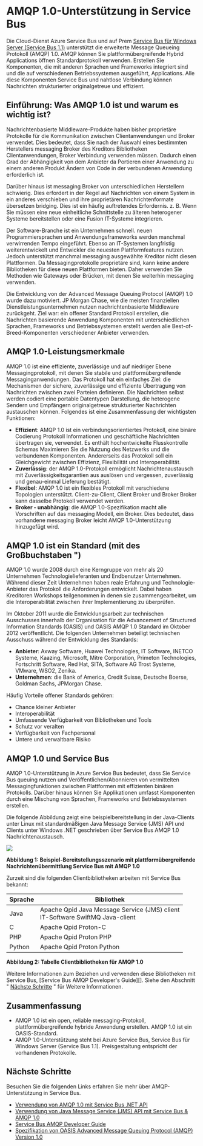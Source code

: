 <properties 
    pageTitle="Übersicht über Service Bus AMQP mit Java | Microsoft Azure" 
    description="Informationen Sie zur Verwendung von Java mit der Advanced Message Queuing Protocol (AMQP) 1.0 in Azure." 
    services="service-bus" 
    documentationCenter="java" 
    authors="sethmanheim" 
    manager="timlt" 
    editor=""/>

<tags 
    ms.service="service-bus" 
    ms.workload="na" 
    ms.tgt_pltfrm="na" 
    ms.devlang="Java" 
    ms.topic="article" 
    ms.date="10/04/2016" 
    ms.author="sethm"/>


# <a name="amqp-10-support-in-service-bus"></a>AMQP 1.0-Unterstützung in Service Bus

Die Cloud-Dienst Azure Service Bus und auf Prem [Service Bus für Windows Server (Service Bus 1.1)](https://msdn.microsoft.com/library/dn282144.aspx) unterstützt die erweiterte Message Queueing Protokoll (AMQP) 1.0. AMQP können Sie plattformübergreifende Hybrid Applications öffnen Standardprotokoll verwenden. Erstellen Sie Komponenten, die mit anderen Sprachen und Frameworks integriert sind und die auf verschiedenen Betriebssystemen ausgeführt, Applications. Alle diese Komponenten Service Bus und nahtlose Verbindung können Nachrichten strukturierter originalgetreue und effizient.

## <a name="introduction-what-is-amqp-10-and-why-is-it-important"></a>Einführung: Was AMQP 1.0 ist und warum es wichtig ist?

Nachrichtenbasierte Middleware-Produkte haben bisher proprietäre Protokolle für die Kommunikation zwischen Clientanwendungen und Broker verwendet. Dies bedeutet, dass Sie nach der Auswahl eines bestimmten Herstellers messaging Broker des Kreditors Bibliotheken Clientanwendungen, Broker Verbindung verwenden müssen. Dadurch einen Grad der Abhängigkeit von dem Anbieter da Portieren einer Anwendung zu einem anderen Produkt Ändern von Code in der verbundenen Anwendung erforderlich ist. 

Darüber hinaus ist messaging Broker von unterschiedlichen Herstellern schwierig. Dies erfordert in der Regel auf Nachrichten von einem System in ein anderes verschieben und ihre proprietären Nachrichtenformate übersetzen bridging. Dies ist ein häufig auftretendes Erfordernis. z. B. Wenn Sie müssen eine neue einheitliche Schnittstelle zu älteren heterogener Systeme bereitstellen oder eine Fusion IT-Systeme integrieren.

Der Software-Branche ist ein Unternehmen schnell. neuen Programmiersprachen und Anwendungsframeworks werden manchmal verwirrenden Tempo eingeführt. Ebenso an IT-Systemen langfristig weiterentwickelt und Entwickler die neuesten Plattformfeatures nutzen. Jedoch unterstützt manchmal messaging ausgewählte Kreditor nicht diesen Plattformen. Da Messagingprotokolle proprietäre sind, kann keine andere Bibliotheken für diese neuen Plattformen bieten. Daher verwenden Sie Methoden wie Gateways oder Brücken, mit denen Sie weiterhin messaging verwenden.

Die Entwicklung von der Advanced Message Queuing Protocol (AMQP) 1.0 wurde dazu motiviert. JP Morgan Chase, wie die meisten finanziellen Dienstleistungsunternehmen nutzen nachrichtenbasierte Middleware zurückgeht. Ziel war: ein offener Standard Protokoll erstellen, die Nachrichten basierende Anwendung Komponenten mit unterschiedlichen Sprachen, Frameworks und Betriebssystemen erstellt werden alle Best-of-Breed-Komponenten verschiedener Anbieter verwenden.

## <a name="amqp-10-technical-features"></a>AMQP 1.0-Leistungsmerkmale

AMQP 1.0 ist eine effiziente, zuverlässige und auf niedriger Ebene Messagingprotokoll, mit denen Sie stabile und plattformübergreifende Messaginganwendungen. Das Protokoll hat ein einfaches Ziel: die Mechanismen der sichere, zuverlässige und effiziente Übertragung von Nachrichten zwischen zwei Parteien definieren. Die Nachrichten selbst werden codiert eine portable Datentypen Darstellung, die heterogene Sendern und Empfängern originalgetreue strukturierter Nachrichten austauschen können. Folgendes ist eine Zusammenfassung der wichtigsten Funktionen:

*    **Effizient**: AMQP 1.0 ist ein verbindungsorientiertes Protokoll, eine binäre Codierung Protokoll Informationen und geschäftliche Nachrichten übertragen sie, verwendet. Es enthält hochentwickelte Flusskontrolle Schemas Maximieren Sie die Nutzung des Netzwerks und die verbundenen Komponenten. Andererseits das Protokoll soll ein Gleichgewicht zwischen Effizienz, Flexibilität und Interoperabilität.
*    **Zuverlässig**: der AMQP 1.0-Protokoll ermöglicht Nachrichtenaustausch mit Zuverlässigkeitsgarantien aus auslösen und vergessen, zuverlässig und genau-einmal Lieferung bestätigt.
*    **Flexibel**: AMQP 1.0 ist ein flexibles Protokoll mit verschiedene Topologien unterstützt. Client-zu-Client, Client Broker und Broker Broker kann dasselbe Protokoll verwendet werden.
*    **Broker - unabhängig**: die AMQP 1.0-Spezifikation macht alle Vorschriften auf das messaging Modell, ein Broker. Dies bedeutet, dass vorhandene messaging Broker leicht AMQP 1.0-Unterstützung hinzugefügt wird.

## <a name="amqp-10-is-a-standard-with-a-capital-s"></a>AMQP 1.0 ist ein Standard (mit des Großbuchstaben ")

AMQP 1.0 wurde 2008 durch eine Kerngruppe von mehr als 20 Unternehmen Technologielieferanten und Endbenutzer Unternehmen. Während dieser Zeit Unternehmen haben reale Erfahrung und Technologie-Anbieter das Protokoll die Anforderungen entwickelt. Dabei haben Kreditoren Workshops teilgenommen in denen sie zusammengearbeitet, um die Interoperabilität zwischen ihrer Implementierung zu überprüfen.

Im Oktober 2011 wurde die Entwicklungsarbeit zur technischen Ausschusses innerhalb der Organisation für die Advancement of Structured Information Standards (OASIS) und OASIS AMQP 1.0 Standard im Oktober 2012 veröffentlicht. Die folgenden Unternehmen beteiligt technischen Ausschuss während der Entwicklung des Standards:

*    **Anbieter**: Axway Software, Huawei Technologies, IT Software, INETCO Systeme, Kaazing, Microsoft, Mitre Corporation, Primeton Technologies, Fortschritt Software, Red Hat, SITA, Software AG Trost Systeme, VMware, WSO2, Zenika.
*    **Unternehmen**: die Bank of America, Credit Suisse, Deutsche Boerse, Goldman Sachs, JPMorgan Chase.

Häufig Vorteile offener Standards gehören:

*    Chance kleiner Anbieter
*    Interoperabilität
*    Umfassende Verfügbarkeit von Bibliotheken und Tools
*    Schutz vor veralten
*    Verfügbarkeit von Fachpersonal
*    Untere und verwaltbare Risiko

## <a name="amqp-10-and-service-bus"></a>AMQP 1.0 und Service Bus

AMQP 1.0-Unterstützung in Azure Service Bus bedeutet, dass Sie Service Bus queuing nutzen und Veröffentlichen/Abonnieren von vermittelten Messagingfunktionen zwischen Plattformen mit effizienten binären Protokolls. Darüber hinaus können Sie Applikationen umfasst Komponenten durch eine Mischung von Sprachen, Frameworks und Betriebssystemen erstellen.

Die folgende Abbildung zeigt eine beispielbereitstellung in der Java-Clients unter Linux mit standardmäßigen Java Message Service (JMS) API und Clients unter Windows .NET geschrieben über Service Bus AMQP 1.0 Nachrichtenaustausch.

![][0]

**Abbildung 1: Beispiel-Bereitstellungsszenario mit plattformübergreifende Nachrichtenübermittlung Service Bus mit AMQP 1.0**

Zurzeit sind die folgenden Clientbibliotheken arbeiten mit Service Bus bekannt:

| Sprache | Bibliothek                                                                       |
|----------|-------------------------------------------------------------------------------|
| Java     | Apache Qpid Java Message Service (JMS) client<br/>IT-Software SwiftMQ Java-client |
| C        | Apache Qpid Proton-C                                                          |
| PHP      | Apache Qpid Proton PHP                                                        |
| Python   | Apache Qpid Proton Python                                                     |


**Abbildung 2: Tabelle Clientbibliotheken für AMQP 1.0**

Weitere Informationen zum Beziehen und verwenden diese Bibliotheken mit Service Bus, [Service Bus AMQP Developer's Guide][]. Siehe den Abschnitt " [Nächste Schritte](service-bus-java-amqp-overview.md#next-steps) " für Weitere Informationen.

## <a name="summary"></a>Zusammenfassung

*    AMQP 1.0 ist ein open, reliable messaging-Protokoll, plattformübergreifende hybride Anwendung erstellen. AMQP 1.0 ist ein OASIS-Standard.
*    AMQP 1.0-Unterstützung steht bei Azure Service Bus, Service Bus für Windows Server (Service Bus 1.1). Preisgestaltung entspricht der vorhandenen Protokolle.

## <a name="next-steps"></a>Nächste Schritte

Besuchen Sie die folgenden Links erfahren Sie mehr über AMQP-Unterstützung in Service Bus.

*    [Verwendung von AMQP 1.0 mit Service Bus .NET API](service-bus-dotnet-advanced-message-queuing.md)
*    [Verwendung von Java Message Service (JMS) API mit Service Bus & AMQP 1.0](service-bus-java-how-to-use-jms-api-amqp.md)
*    [Service Bus AMQP Developer Guide][]
*    [Spezifikation von OASIS Advanced Message Queuing Protocol (AMQP) Version 1.0](http://docs.oasis-open.org/amqp/core/v1.0/os/amqp-core-complete-v1.0-os.pdf)

[0]: ./media/service-bus-java-amqp-overview/Example1.png
[Service Bus AMQP Developer Guide]: service-bus-amqp-dotnet.md

 
